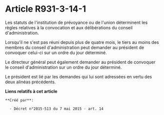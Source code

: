 # Article R931-3-14-1

Les statuts de l'institution de prévoyance ou de l'union déterminent les règles relatives à la convocation et aux
délibérations du conseil d'administration. 

Lorsqu'il ne s'est pas réuni depuis plus de quatre mois, le tiers au moins des membres du conseil d'administration peut
demander au président de convoquer celui-ci sur un ordre du jour déterminé. 

Le directeur général peut également demander au président de convoquer le conseil d'administration sur un ordre du jour
déterminé. 

Le président est lié par les demandes qui lui sont adressées en vertu des deux alinéas précédents.

**Liens relatifs à cet article**

	**Créé par**:

	  - Décret n°2015-513 du 7 mai 2015 - art. 14
